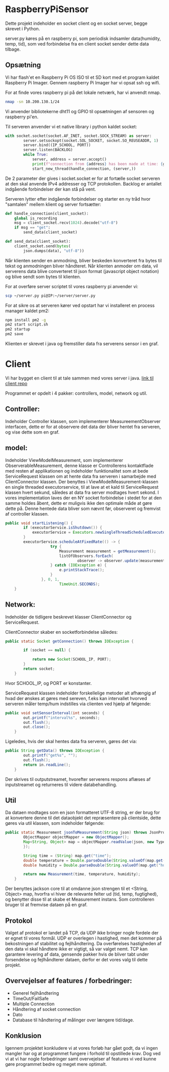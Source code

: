 # RaspberryPiSensor

Dette projekt indeholder en socket client og en socket server, begge skrevet i Python.

server.py køres på en raspberry pi, som periodisk indsamler data(humidity, temp, tid),
som ved forbindelse fra en client socket sender dette data tilbage.

## Opsætning

Vi har flash'et en Raspberry Pi OS ISO til et SD kort med et program kaldet Raspberry Pi Imager. Gennem raspberry Pi Imager har vi opsat ssh og wifi.

For at finde vores raspberry pi på det lokale netværk, har vi anvendt nmap.

```sh
nmap -sn 10.200.130.1/24
```

Vi anvender bibliotekerne dht11 og GPIO til opsætningen af sensoren og raspberry pi'en.

Til serveren anvender vi et native library i python kaldet socket:

```py
with socket.socket(socket.AF_INET, socket.SOCK_STREAM) as server:
        server.setsockopt(socket.SOL_SOCKET, socket.SO_REUSEADDR, 1)
        server.bind((IP_SCHOOL, PORT))
        server.listen(BACKLOG)
        while True:
            server, address = server.accept()
            print(f"connection from {address} has been made at time: {get_time()}")
            start_new_thread(handle_connection, (server,))
```

De 2 parameter der gives i socket.socket er for at fortælle socket serveren at den skal anvende IPv4 addresser og TCP protokollen. Backlog er antallet indgående forbindelser der kan stå på vent.

Serveren lytter efter indgående forbindelser og starter en ny tråd hvor "samtalen" mellem klient og server fortsætter:

```py
def handle_connection(client_socket):
    global is_recording
    msg = client_socket.recv(1024).decode("utf-8")
    if msg == "get":
        send_data(client_socket)

def send_data(client_socket):
    client_socket.send(bytes(
        json.dumps(data), "utf-8"))
```

Når klienten sender en anmodning, bliver beskeden konverteret fra bytes til tekst og anmodningen bliver håndteret. Når klienten anmoder om data, vil serverens data blive converteret til json format (javascript object notation) og blive sendt som bytes til klienten.

For at overføre server scriptet til vores raspberry pi anvender vi:

```sh
scp ~/server.py pi@IP:~/server/server.py
```

For at sikre os at serveren kører ved opstart har vi installeret en process manager kaldet pm2:

```bash
npm install pm2 -g
pm2 start script.sh
pm2 startup
pm2 save
```

Klienten er skrevet i java og fremstiller data fra serverens sensor i en graf.

# Client
Vi har bygget en client til at tale sammen med vores server i java. [link til client repo](https://github.com/LostButStillImproving/SensorMeSilly)

Programmet er opdelt i 4 pakker: controllers, model, network og util.

## Controller:
Indeholder Controller klassen, som implementerer MeasureementObserver interfacen, dette er for at observere det data der bliver hentet fra serveren, og vise dette som en graf.
## model:
Indeholder ViewModelMeasurement, som implementerer ObserverableMeasurement, denne klasse er Controllerens kontaktflade med resten af applikationen og indeholder funktionalitet som at bede ServiceRequest klassen om at hente data fra serveren i samarbejde med ClientConnector klassen. Der benyttes i ViewModelMeasurement-klassen en single threaded executorservice, til at lave at et kald til ServiceRequest klassen hvert sekund, således at data fra server modtages hvert sekond. I vores implementation laves der en NY socket forbindelse i stedet for at den samme holdes åbent, dette er muligvis ikke den optimale måde at gøre dette på. Denne hentede data bliver som nævnt før, observeret og fremvist af controller klassen.
```java
public void startListening() {
        if (executorService.isShutdown()) {
            executorService = Executors.newSingleThreadScheduledExecutor();
        }
        executorService.scheduleAtFixedRate(() -> {
                    try {
                        Measurement measurement = getMeasurement();
                        listOfObservers.forEach(
                                observer -> observer.update(measurement));
                    } catch (IOException e) {
                        e.printStackTrace();
                    }
                }, 0, 1,
                        TimeUnit.SECONDS);
    }
```
## Network:
Indeholder de tidligere beskrevet klasser ClientConnector og ServiceRequest.

ClientConnector skaber en socketforbindelse således:
```java
public static Socket getConnection() throws IOException {

        if (socket == null) {

            return new Socket(SCHOOL_IP, PORT);
        }
        return socket;
    }
```
Hvor SCHOOL_IP, og PORT er konstanter.

ServiceRequest klassen indeholder forskellelige metoder alt afhængig af hvad der ønskes at gøres med sereven, f.eks kan intervallet hvorved serveren måler temp/hum indstilles via clienten ved hjælp af følgende:

```java
public void setSensorInterval(int seconds) {
        out.printf("interval%s", seconds);
        out.flush();
        out.close();
    }
```
Ligeledes, hvis der skal hentes data fra serveren, gøres det via:
```java
public String getData() throws IOException {
        out.printf("get%s", "");
        out.flush();
        return in.readLine();
    }
```
Der skrives til outputstreamet, hvorefter serverens respons aflæses af inputstreamet og returneres til videre databehandling. 

## Util
Da dataen modtages som en json formatteret UTF-8 string, er der brug for at konvertere denne til det dataobjekt det repræsentere på clientside, dette gøres via util klassen, som indeholder følgende:
```java
public static Measurement jsonToMeasurement(String json) throws JsonProcessingException {
        ObjectMapper objectMapper = new ObjectMapper();
        Map<String, Object> map = objectMapper.readValue(json, new TypeReference<>() {
        });

        String time = (String) map.get("time");
        double temperature = Double.parseDouble(String.valueOf(map.get("temperature")));
        double humidity = Double.parseDouble(String.valueOf(map.get("humidity")));

        return new Measurement(time, temperature, humidity);
    }
```
Der benyttes jackson core til at omdanne json strengen til et <String, Object> map, hvorfra vi hiver de relevante felter ud (tid, temp, fugtighed), og benytter disse til at skabe et Measurement instans. Som controlleren bruger til at fremvise dataen på en graf.


## Protokol

Valget af protokol er landet på TCP, da UDP ikke bringer nogle fordele der er egnet til vores formål. UDP er overlegen i hastighed, men det kommer på bekostningen af stabilitet og fejlhåndtering. Da overførelses hastigheden af den data vi skal håndtere ikke er vigtigt, så var valget nemt.
TCP kan garantere levering af data, gensende pakker hvis de bliver tabt under forsendelse og fejlhåndterer dataen, derfor er det vores valg til dette projekt.

## Overvejelser af features / forbedringer:

- Generel fejlhåndtering
- TimeOut/FailSafe
- Multiple Connection
- Håndtering af socket connection
- Dato
- Database til håndtering af målinger over længere tid/dage.

## Konklusion

Igennem projektet konkludere vi at vores forløb har gået godt, da vi ingen mangler har og at programmet fungere i forhold til opstillede krav. Dog ved vi at vi har nogle forbedringer samt overvejelser af features vi ved kunne gøre programmet bedre og meget mere optimalt.

